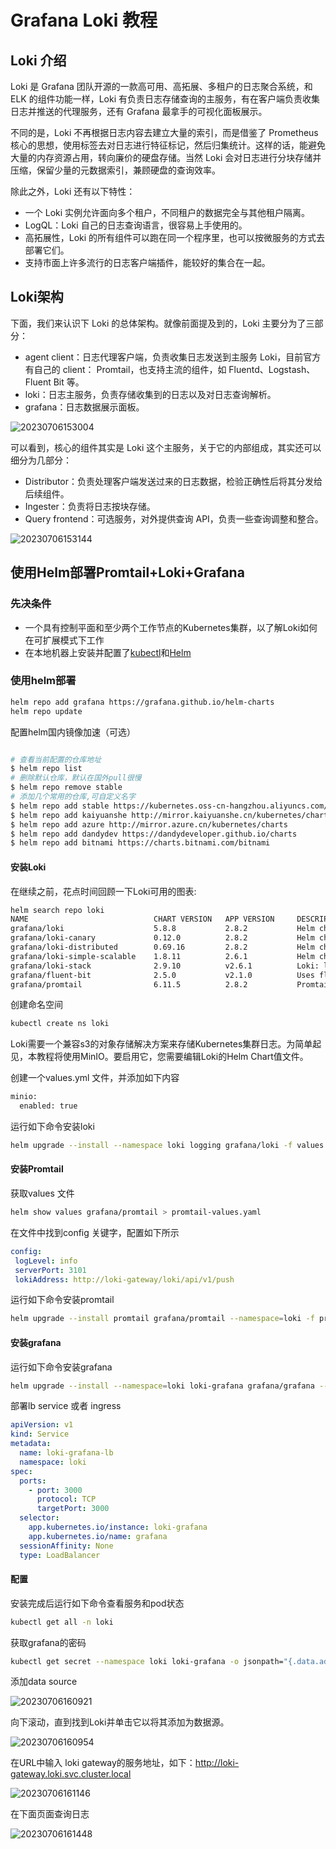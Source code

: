 # Grafana Loki 教程

## Loki 介绍

Loki 是 Grafana 团队开源的一款高可用、高拓展、多租户的日志聚合系统，和 ELK 的组件功能一样，Loki 有负责日志存储查询的主服务，有在客户端负责收集日志并推送的代理服务，还有 Grafana 最拿手的可视化面板展示。

不同的是，Loki 不再根据日志内容去建立大量的索引，而是借鉴了 Prometheus 核心的思想，使用标签去对日志进行特征标记，然后归集统计。这样的话，能避免大量的内存资源占用，转向廉价的硬盘存储。当然 Loki 会对日志进行分块存储并压缩，保留少量的元数据索引，兼顾硬盘的查询效率。

除此之外，Loki 还有以下特性：

- 一个 Loki 实例允许面向多个租户，不同租户的数据完全与其他租户隔离。
- LogQL：Loki 自己的日志查询语言，很容易上手使用的。
- 高拓展性，Loki 的所有组件可以跑在同一个程序里，也可以按微服务的方式去部署它们。
- 支持市面上许多流行的日志客户端插件，能较好的集合在一起。

## Loki架构

下面，我们来认识下 Loki 的总体架构。就像前面提及到的，Loki 主要分为了三部分：

- agent client：日志代理客户端，负责收集日志发送到主服务 Loki，目前官方有自己的 client： Promtail，也支持主流的组件，如 Fluentd、Logstash、Fluent Bit 等。
- loki：日志主服务，负责存储收集到的日志以及对日志查询解析。
- grafana：日志数据展示面板。

![20230706153004](https://s2.loli.net/2023/07/06/x2QeLj7faVFclpE.png)

可以看到，核心的组件其实是 Loki 这个主服务，关于它的内部组成，其实还可以细分为几部分：

- Distributor：负责处理客户端发送过来的日志数据，检验正确性后将其分发给后续组件。
- Ingester：负责将日志按块存储。
- Query frontend：可选服务，对外提供查询 API，负责一些查询调整和整合。

![20230706153144](https://s2.loli.net/2023/07/06/finFxvgEpXoY521.png)

## 使用Helm部署Promtail+Loki+Grafana

### 先决条件

- 一个具有控制平面和至少两个工作节点的Kubernetes集群，以了解Loki如何在可扩展模式下工作
- 在本地机器上安装并配置了[kubectl](https://kubernetes.io/docs/tasks/tools/)和[Helm](https://helm.sh/docs/intro/install/)

### 使用helm部署

```bash
helm repo add grafana https://grafana.github.io/helm-charts
helm repo update
```

配置helm国内镜像加速（可选）

```bash

# 查看当前配置的仓库地址
$ helm repo list
# 删除默认仓库，默认在国外pull很慢
$ helm repo remove stable
# 添加几个常用的仓库,可自定义名字
$ helm repo add stable https://kubernetes.oss-cn-hangzhou.aliyuncs.com/charts
$ helm repo add kaiyuanshe http://mirror.kaiyuanshe.cn/kubernetes/charts
$ helm repo add azure http://mirror.azure.cn/kubernetes/charts
$ helm repo add dandydev https://dandydeveloper.github.io/charts
$ helm repo add bitnami https://charts.bitnami.com/bitnami

```

#### 安装Loki

在继续之前，花点时间回顾一下Loki可用的图表:

```bash
helm search repo loki
NAME                            CHART VERSION   APP VERSION     DESCRIPTION                                       
grafana/loki                    5.8.8           2.8.2           Helm chart for Grafana Loki in simple, scalable...
grafana/loki-canary             0.12.0          2.8.2           Helm chart for Grafana Loki Canary                
grafana/loki-distributed        0.69.16         2.8.2           Helm chart for Grafana Loki in microservices mode 
grafana/loki-simple-scalable    1.8.11          2.6.1           Helm chart for Grafana Loki in simple, scalable...
grafana/loki-stack              2.9.10          v2.6.1          Loki: like Prometheus, but for logs.              
grafana/fluent-bit              2.5.0           v2.1.0          Uses fluent-bit Loki go plugin for gathering lo...
grafana/promtail                6.11.5          2.8.2           Promtail is an agent which ships the contents o...
```

创建命名空间

```bash
kubectl create ns loki
```

Loki需要一个兼容s3的对象存储解决方案来存储Kubernetes集群日志。为简单起见，本教程将使用MinIO。要启用它，您需要编辑Loki的Helm Chart值文件。

创建一个values.yml 文件，并添加如下内容

```bash
minio:
  enabled: true
```

运行如下命令安装loki

```bash
helm upgrade --install --namespace loki logging grafana/loki -f values.yml --set loki.auth_enabled=false --debug
```

#### 安装Promtail

获取values 文件

```bash
helm show values grafana/promtail > promtail-values.yaml
```

在文件中找到config 关键字，配置如下所示

```yml
config:
 logLevel: info
 serverPort: 3101
 lokiAddress: http://loki-gateway/loki/api/v1/push
```

运行如下命令安装promtail

```bash
helm upgrade --install promtail grafana/promtail --namespace=loki -f promtail-values.yaml
```

#### 安装grafana

运行如下命令安装grafana

```bash
helm upgrade --install --namespace=loki loki-grafana grafana/grafana --debug
```

部署lb service 或者 ingress

```yml
apiVersion: v1
kind: Service
metadata:
  name: loki-grafana-lb
  namespace: loki
spec:
  ports:
    - port: 3000
      protocol: TCP
      targetPort: 3000
  selector:
    app.kubernetes.io/instance: loki-grafana
    app.kubernetes.io/name: grafana
  sessionAffinity: None
  type: LoadBalancer
```

#### 配置

安装完成后运行如下命令查看服务和pod状态

```bash
kubectl get all -n loki
```

获取grafana的密码

```bash
kubectl get secret --namespace loki loki-grafana -o jsonpath="{.data.admin-password}" | base64 --decode ; echo
```

添加data source

![20230706160921](https://s2.loli.net/2023/07/06/YFlmi1gNrwte4a6.png)

向下滚动，直到找到Loki并单击它以将其添加为数据源。

![20230706160954](https://s2.loli.net/2023/07/06/3BmnogwLI6H4qcl.png)

在URL中输入 loki gateway的服务地址，如下：<http://loki-gateway.loki.svc.cluster.local>

![20230706161146](https://s2.loli.net/2023/07/06/MBh6yJoWS741gws.png)

在下面页面查询日志

![20230706161448](https://s2.loli.net/2023/07/06/Ebf1lXY4KAr8uqR.png)
